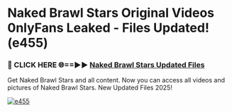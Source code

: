 # Naked Brawl Stars Original Videos 0nlyFans Leaked - Files Updated! (e455)

<h3>🔴 CLICK HERE 🌐==►► <a href="https://tinyurl.com/yckcrads" rel="nofollow">Naked Brawl Stars Updated Files</a></h3>

Get Naked Brawl Stars and all content. Now you can access all videos and pictures of Naked Brawl Stars. New Updated Files 2025!

[![e455](https://i.imgur.com/hpKpOFt.gif)](https://tinyurl.com/yckcrads)
